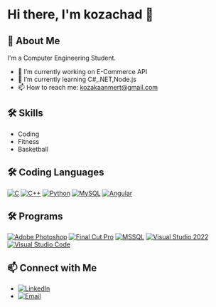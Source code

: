 # Hi there, I'm kozachad 👋

## 🚀 About Me
I'm a Computer Engineering Student.

- 🔭 I’m currently working on E-Commerce API
- 🌱 I’m currently learning C#,.NET,Node.js
- 📫 How to reach me: kozakaanmert@gmail.com

## 🛠️ Skills
- Coding
- Fitness
- Basketball


## 🛠️ Coding Languages
[![C](https://img.shields.io/badge/-C-A8B9CC?style=flat&logo=c&logoColor=white)](https://en.wikipedia.org/wiki/C_(programming_language))
[![C++](https://img.shields.io/badge/-C++-00599C?style=flat&logo=c%2B%2B&logoColor=white)](https://isocpp.org/)
[![Python](https://img.shields.io/badge/-Python-3776AB?style=flat&logo=python&logoColor=white)](https://www.python.org/)
[![MySQL](https://img.shields.io/badge/-MySQL-4479A1?style=flat&logo=mysql&logoColor=white)](https://www.mysql.com/)
[![Angular](https://img.shields.io/badge/-Angular-DD0031?style=flat&logo=angular&logoColor=white)](https://angular.io/)

## 🛠️ Programs
[![Adobe Photoshop](https://img.shields.io/badge/-Adobe%20Photoshop-31A8FF?style=flat&logo=adobe-photoshop&logoColor=white)](https://www.adobe.com/products/photoshop.html)
[![Final Cut Pro](https://img.shields.io/badge/-Final%20Cut%20Pro-000000?style=flat&logo=final-cut-pro&logoColor=white)](https://www.apple.com/final-cut-pro/)
[![MSSQL](https://img.shields.io/badge/-MSSQL-CC2927?style=flat&logo=microsoft-sql-server&logoColor=white)](https://www.microsoft.com/en-us/sql-server)
[![Visual Studio 2022](https://img.shields.io/badge/-Visual%20Studio%202022-5C2D91?style=flat&logo=visual-studio&logoColor=white)](https://visualstudio.microsoft.com/vs/)
[![Visual Studio Code](https://img.shields.io/badge/-Visual%20Studio%20Code-007ACC?style=flat&logo=visual-studio-code&logoColor=white)](https://code.visualstudio.com/)


## 📫 Connect with Me
- [![LinkedIn](https://img.shields.io/badge/-LinkedIn-0077B5?style=flat&logo=LinkedIn&logoColor=white)](https://www.linkedin.com/in/kaan-mert-kozal%C4%B1-6b60a52a5/)
- [![Email](https://img.shields.io/badge/-Email-D14836?style=flat&logo=Gmail&logoColor=white)](mailto:kozakaanmert@gmail.com)
